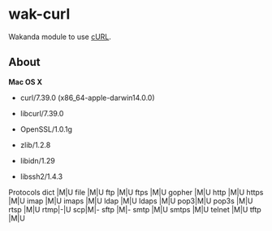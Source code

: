 wak-curl
========

Wakanda module to use [cURL](http://curl.haxx.se).

About
-----
**Mac OS X**

* curl/7.39.0 (x86_64-apple-darwin14.0.0) 

* libcurl/7.39.0 
* OpenSSL/1.0.1g 
* zlib/1.2.8 
* libidn/1.29 
* libssh2/1.4.3
 
Protocols
dict |M|U
file |M|U
ftp |M|U
ftps |M|U
gopher |M|U
http |M|U
https |M|U
imap |M|U
imaps |M|U
ldap |M|U
ldaps |M|U
pop3|M|U
pop3s |M|U
rtsp |M|U
rtmp|-|U
scp|M|-
sftp |M|-
smtp |M|U
smtps |M|U
telnet |M|U
tftp |M|U

